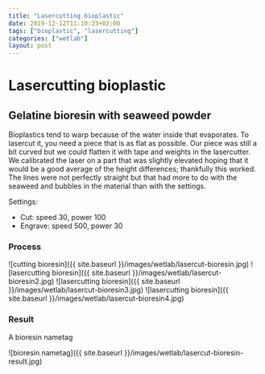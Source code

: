 ```yaml
---
title: "Lasercutting bioplastic"
date: 2019-12-12T11:10:23+02:00
tags: ["bioplastic", "lasercutting"]
categories: ["wetlab"]
layout: post
---
```


# Lasercutting bioplastic

## Gelatine bioresin with seaweed powder
Bioplastics tend to warp because of the water inside that evaporates. To lasercut it, you need a piece that is as flat as possible. Our piece was still a bit curved but we could flatten it with tape and weights in the lasercutter. We calibrated the laser on a part that was slightly elevated hoping that it would be a good average of the height differences; thankfully this worked. The lines were not perfectly straight but that had more to do with the seaweed and bubbles in the material than with the settings.

Settings:
- Cut: speed 30, power 100
- Engrave: speed 500, power 30

### Process
![cutting bioresin]({{ site.baseurl }}/images/wetlab/lasercut-bioresin.jpg)
![lasercutting bioresin]({{ site.baseurl }}/images/wetlab/lasercut-bioresin2.jpg)
![lasercutting bioresin]({{ site.baseurl }}/images/wetlab/lasercut-bioresin3.jpg)
![lasercutting bioresin]({{ site.baseurl }}/images/wetlab/lasercut-bioresin4.jpg)

### Result
A bioresin nametag

![bioresin nametag]({{ site.baseurl }}/images/wetlab/lasercut-bioresin-result.jpg)
